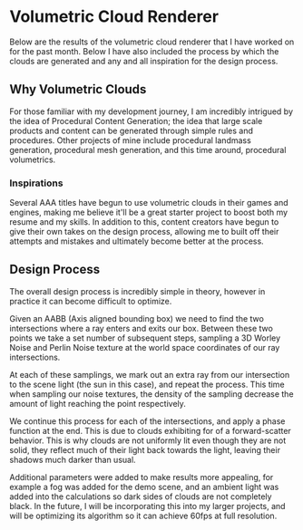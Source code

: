 # **Volumetric Cloud Renderer**

Below are the results of the volumetric cloud renderer that I have worked on for the past month. Below I have also included the process by which the clouds are generated and any and all inspiration for the design process.

## **Why Volumetric Clouds**

For those familiar with my development journey, I am incredibly intrigued by the idea of Procedural Content Generation; the idea that large scale products and content can be generated through simple rules and procedures. Other projects of mine include procedural landmass generation, procedural mesh generation, and this time around, procedural volumetrics.

### Inspirations

Several AAA titles have begun to use volumetric clouds in their games and engines, making me believe it'll be a great starter project to boost both my resume and my skills. In addition to this, content creators have begun to give their own takes on the design process, allowing me to built off their attempts and mistakes and ultimately become better at the process.

## **Design Process**

The overall design process is incredibly simple in theory, however in practice it can become difficult to optimize.

Given an AABB (Axis aligned bounding box) we need to find the two intersections where a ray enters and exits our box. Between these two points we take a set number of subsequent steps, sampling a 3D Worley Noise and Perlin Noise texture
at the world space coordinates of our ray intersections.

At each of these samplings, we mark out an extra ray from our intersection to the scene light (the sun in this case), and repeat the process. This time when sampling our noise textures, the density of the sampling
decrease the amount of light reaching the point respectively.

We continue this process for each of the intersections, and apply a phase function at the end. This is due to clouds exhibiting for of a forward-scatter behavior. This is why clouds are not uniformly lit even though they
are not solid, they reflect much of their light back towards the light, leaving their shadows much darker than usual.

Additional parameters were added to make results more appealing, for example a fog was added for the demo scene, and an ambient light was added into the calculations so dark sides of clouds are not completely black.
In the future, I will be incorporating this into my larger projects, and will be optimizing its algorithm so it can achieve 60fps at full resolution.
